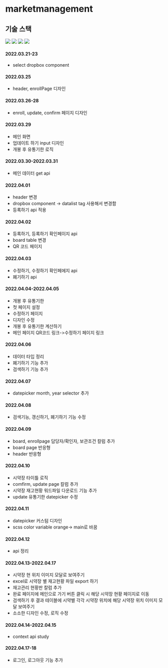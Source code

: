 # marketmanagement

## 기술 스택
<span><img src="https://img.shields.io/badge/HTML-e34f26?style=flat&logo=html5&logoColor=white"/></span>
<span><img src="https://img.shields.io/badge/Typescript-3178C6?style=flat&logo=typescript&logoColor=white"/></span>
<span><img src="https://img.shields.io/badge/React-61dafb?style=flat&logo=react&logoColor=white"/></span>
<span><img src="https://img.shields.io/badge/Sass-cc6699?style=flat&logo=sass&logoColor=white"/></span>
#### 2022.03.21-23
- select dropbox component

#### 2022.03.25
- header, enrollPage 디자인

#### 2022.03.26-28
- enroll, update, confirm 페이지 디자인

#### 2022.03.29
- 메인 화면
- 업데이트 하기 input 디자인
- 개봉 후 유통기한 로직

#### 2022.03.30-2022.03.31
- 메인 데이터 get api

#### 2022.04.01
- header 변경
- dropbox component -> datalist tag 사용해서 변경함
- 등록하기 api 적용

#### 2022.04.02
- 등록하기, 등록하기 확인페이지 api 
- board table 변경
- QR 코드 페이지

#### 2022.04.03
- 수정하기, 수정하기 확인페에지 api
- 폐기하기 api

#### 2022.04.04-2022.04.05
- 개봉 후 유통기한 
- 첫 페이지 설정
- 수정하기 페이지
- 디자인 수정
- 개봉 후 유통기한 계산하기
- 메인 페이지 QR코드 링크->수정하기 페이지 링크

#### 2022.04.06
- 데이터 타입 정리
- 폐기하기 기능 추가
- 검색하기 기능 추가

#### 2022.04.07
- datepicker month, year selector 추가

#### 2022.04.08 
- 검색기능, 갱신하기, 폐기하기 기능 수정

#### 2022.04.09
- board, enrollpage 담당자/확인자, 보관조건 칼럼 추가
- board page 반응형
- header 반응형


#### 2022.04.10
- 시약장 타이틀 로직
- comfirm, update page 칼럼 추가
- 시약장 재고현황 워드파일 다운로드 기능 추가
- update 유통기한 datepicker 수정

#### 2022.04.11
- datepicker 커스텀 디자인
- scss color variable orange-> main로 바꿈

#### 2022.04.12
- api 정리

#### 2022.04.13-2022.04.17
- 시약장 현 위치 이미지 모달로 보여주기
- excel로 시약장 별 재고현황 파일 export 하기
- 재고관리 현황판 칼럼 추가
- 완료 페이지에 메인으로 가기 버튼 클릭 시 해당 시약장 현황 페이지로 이동
- 검색하기 후 결과 테이블에 시약별 각각 시약장 위치에 해당 시약장 위치 이미지 모달 보여주기
- 소소한 디자인 수정, 로직 수정

#### 2022.04.14-2022.04.15
- context api study

#### 2022.04.17-18
- 로그인, 로그아웃 기능 추가